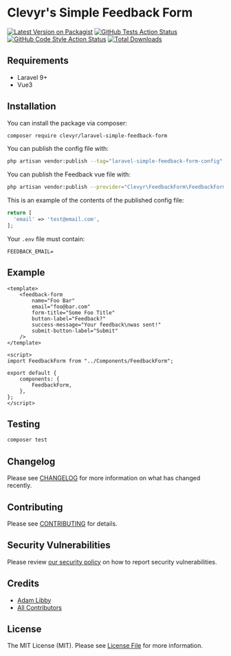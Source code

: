 # Clevyr's Simple Feedback Form

[![Latest Version on Packagist](https://img.shields.io/packagist/v/clevyr/laravel-simple-feedback-form.svg?style=flat-square)](https://packagist.org/packages/clevyr/laravel-simple-feedback-form)
[![GitHub Tests Action Status](https://img.shields.io/github/workflow/status/clevyr/laravel-simple-feedback-form/run-tests?label=tests)](https://github.com/clevyr/laravel-simple-feedback-form/actions?query=workflow%3Arun-tests+branch%3Amain)
[![GitHub Code Style Action Status](https://img.shields.io/github/workflow/status/clevyr/laravel-simple-feedback-form/Check%20&%20fix%20styling?label=code%20style)](https://github.com/clevyr/laravel-simple-feedback-form/actions?query=workflow%3A"Check+%26+fix+styling"+branch%3Amain)
[![Total Downloads](https://img.shields.io/packagist/dt/clevyr/laravel-simple-feedback-form.svg?style=flat-square)](https://packagist.org/packages/clevyr/laravel-simple-feedback-form)

## Requirements

-   Laravel 9+
-   Vue3

## Installation

You can install the package via composer:

```bash
composer require clevyr/laravel-simple-feedback-form
```

You can publish the config file with:

```bash
php artisan vendor:publish --tag="laravel-simple-feedback-form-config"
```

You can publish the Feedback vue file with:

```bash
php artisan vendor:publish --provider="Clevyr\FeedbackForm\FeedbackFormServiceProvider"
```

This is an example of the contents of the published config file:

```php
return [
  'email' => 'test@email.com',
];
```

Your `.env` file must contain:

```
FEEDBACK_EMAIL=
```

## Example

```vue
<template>
    <feedback-form
        name="Foo Bar"
        email="foo@bar.com"
        form-title="Some Foo Title"
        button-label="Feedback?"
        success-message="Your feedback\nwas sent!"
        submit-button-label="Submit"
    />
</template>

<script>
import FeedbackForm from "../Components/FeedbackForm";

export default {
    components: {
        FeedbackForm,
    },
};
</script>
```

## Testing

```bash
composer test
```

## Changelog

Please see [CHANGELOG](CHANGELOG.md) for more information on what has changed recently.

## Contributing

Please see [CONTRIBUTING](https://github.com/spatie/.github/blob/main/CONTRIBUTING.md) for details.

## Security Vulnerabilities

Please review [our security policy](../../security/policy) on how to report security vulnerabilities.

## Credits

-   [Adam Libby](https://github.com/clevyr)
-   [All Contributors](../../contributors)

## License

The MIT License (MIT). Please see [License File](LICENSE.md) for more information.
